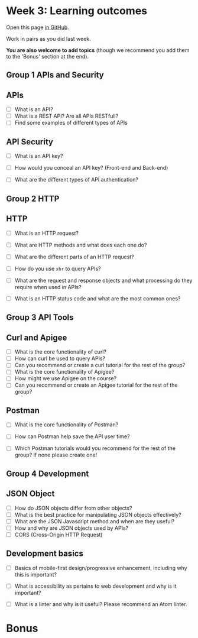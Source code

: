 # Week 3: Learning outcomes

Open this page [in GitHub](https://github.com/FAC6/book/blob/master/patterns/week1/README.md).

Work in pairs as you did last week.

**You are also welcome to add topics** (though we recommend you add them to the 'Bonus' section at the end).


## Group 1 APIs and Security

## APIs

- [ ] What is an API?
- [ ] What is a REST API? Are all APIs RESTfull?
- [ ] Find some examples of different types of APIs

## API Security

- [ ] What is an API key?
- [ ] How would you conceal an API key? (Front-end and Back-end)
- [ ] What are the different types of API authentication?


## Group 2 HTTP

## HTTP

- [ ] What is an HTTP request?
- [ ] What are HTTP methods and what does each one do?
- [ ] What are the different parts of an HTTP request?

- [ ] How do you use `xhr` to query APIs?
- [ ] What are the request and response objects and what processing do they require when used in APIs?
- [ ] What is an HTTP status code and what are the most common ones?

## Group 3 API Tools

## Curl and Apigee

- [ ] What is the core functionality of curl?
- [ ] How can curl be used to query APIs?
- [ ] Can you recommend or create a curl tutorial for the rest of the group?
- [ ] What is the core functionality of Apigee?
- [ ] How might we use Apigee on the course?
- [ ] Can you recommend or create an Apigee tutorial for the rest of the group?

## Postman

- [ ] What is the core functionality of Postman?
- [ ] How can Postman help save the API user time?
- [ ] Which Postman tutorials would you recommend for the rest of the group? If none please create one!


## Group 4 Development

## JSON Object

- [ ] How do JSON objects differ from other objects?
- [ ] What is the best practice for manipulating JSON objects effectively?
- [ ] What are the JSON Javascript method and when are they useful?
- [ ] How and why are JSON objects used by APIs?
- [ ] CORS (Cross-Origin HTTP Request)

## Development basics
- [ ] Basics of mobile-first design/progressive enhancement, including why this is important?
- [ ] What is accessibility as pertains to web development and why is it important?
- [ ] What is a linter and why is it useful? Please recommend an Atom linter.





# Bonus
